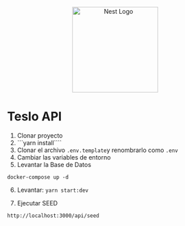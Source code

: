 <p align="center">
  <a href="http://nestjs.com/" target="blank"><img src="https://nestjs.com/img/logo-small.svg" width="200" alt="Nest Logo" /></a>
</p>

# Teslo API

1. Clonar proyecto
2. ```yarn install````
3. Clonar el archivo ```.env.template```y renombrarlo como ```.env```
4. Cambiar las variables de entorno
5. Levantar la Base de Datos
```
docker-compose up -d
```
6. Levantar: ```yarn start:dev```

7. Ejecutar SEED
````
http://localhost:3000/api/seed
````
